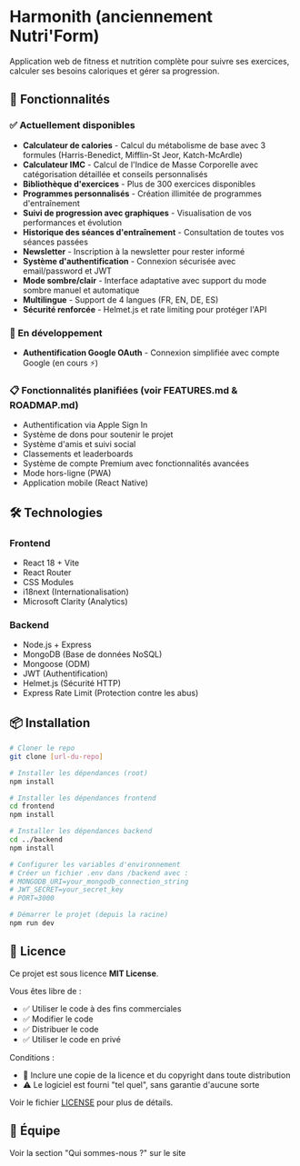 # Harmonith (anciennement Nutri'Form)

Application web de fitness et nutrition complète pour suivre ses exercices, calculer ses besoins caloriques et gérer sa progression.

## 🚀 Fonctionnalités

### ✅ Actuellement disponibles
- **Calculateur de calories** - Calcul du métabolisme de base avec 3 formules (Harris-Benedict, Mifflin-St Jeor, Katch-McArdle)
- **Calculateur IMC** - Calcul de l'Indice de Masse Corporelle avec catégorisation détaillée et conseils personnalisés
- **Bibliothèque d'exercices** - Plus de 300 exercices disponibles
- **Programmes personnalisés** - Création illimitée de programmes d'entraînement
- **Suivi de progression avec graphiques** - Visualisation de vos performances et évolution
- **Historique des séances d'entraînement** - Consultation de toutes vos séances passées
- **Newsletter** - Inscription à la newsletter pour rester informé
- **Système d'authentification** - Connexion sécurisée avec email/password et JWT
- **Mode sombre/clair** - Interface adaptative avec support du mode sombre manuel et automatique
- **Multilingue** - Support de 4 langues (FR, EN, DE, ES)
- **Sécurité renforcée** - Helmet.js et rate limiting pour protéger l'API

### 🔄 En développement
- **Authentification Google OAuth** - Connexion simplifiée avec compte Google (en cours ⚡)

### 📋 Fonctionnalités planifiées (voir FEATURES.md & ROADMAP.md)
- Authentification via Apple Sign In
- Système de dons pour soutenir le projet
- Système d'amis et suivi social
- Classements et leaderboards
- Système de compte Premium avec fonctionnalités avancées
- Mode hors-ligne (PWA)
- Application mobile (React Native)

## 🛠️ Technologies

### Frontend
- React 18 + Vite
- React Router
- CSS Modules
- i18next (Internationalisation)
- Microsoft Clarity (Analytics)

### Backend
- Node.js + Express
- MongoDB (Base de données NoSQL)
- Mongoose (ODM)
- JWT (Authentification)
- Helmet.js (Sécurité HTTP)
- Express Rate Limit (Protection contre les abus)

## 📦 Installation

```bash
# Cloner le repo
git clone [url-du-repo]

# Installer les dépendances (root)
npm install

# Installer les dépendances frontend
cd frontend
npm install

# Installer les dépendances backend
cd ../backend
npm install

# Configurer les variables d'environnement
# Créer un fichier .env dans /backend avec :
# MONGODB_URI=your_mongodb_connection_string
# JWT_SECRET=your_secret_key
# PORT=3000

# Démarrer le projet (depuis la racine)
npm run dev
```

## 📝 Licence

Ce projet est sous licence **MIT License**.

Vous êtes libre de :
- ✅ Utiliser le code à des fins commerciales
- ✅ Modifier le code
- ✅ Distribuer le code
- ✅ Utiliser le code en privé

Conditions :
- 📄 Inclure une copie de la licence et du copyright dans toute distribution
- ⚠️ Le logiciel est fourni "tel quel", sans garantie d'aucune sorte

Voir le fichier [LICENSE](LICENSE) pour plus de détails.

## 👥 Équipe

Voir la section "Qui sommes-nous ?" sur le site